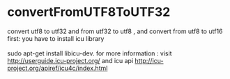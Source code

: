# convertFromUTF8ToUTF32
convert utf8 to utf32 and from utf32 to utf8 , and convert from utf8 to utf16 
<br/>
first: you have to install icu library 
<br />	
sudo apt-get install libicu-dev.
for more information :
visit http://userguide.icu-project.org/
and icu api  http://icu-project.org/apiref/icu4c/index.html

